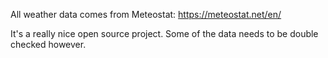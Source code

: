 All weather data comes from Meteostat: https://meteostat.net/en/

It's a really nice open source project.  Some of the data needs to be double checked however.